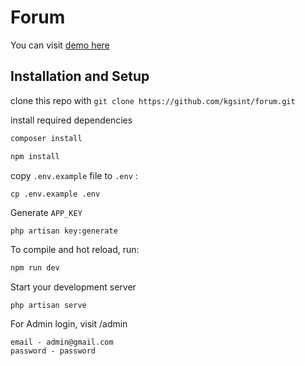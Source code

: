 # Forum
You can visit [demo here](https://forummie.up.railway.app)

## Installation and Setup

clone this repo with `git clone https://github.com/kgsint/forum.git`

install required dependencies
```bash
composer install
```
```bash
npm install
```
copy `.env.example` file to `.env` :
```
cp .env.example .env
```
Generate `APP_KEY`
```bash
php artisan key:generate
```
To compile and hot reload, run:
```bash
npm run dev
```
Start your development server
```
php artisan serve
```

For Admin login, visit /admin
```
email - admin@gmail.com
password - password
```
